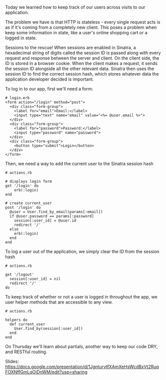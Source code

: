Today we learned how to keep track of our users across visits to our application.

The problem we have is that HTTP is stateless - every single request acts is as if it's coming from a completely new client. This poses a problem when keep some information in state, like a user's online shopping cart or a logged in state.

Sessions to the rescue! When sessions are enabled in Sinatra, a hexadecimal string of digits called the session ID is passed along with every request and response between the server and client. On the client side, the ID is stored in a browser cookie. When the client makes a request, it sends the session ID alongside all the other relevant data. Sinatra then uses the session ID to find the correct session hash, which stores whatever data the application developer decided is important.

To log in to our app, first we'll need a form:

```
# login.erb
<form action="/login" method="post">
  <div class="form-group">
    <label for="email">Email:</label>
    <input type="text" name="email" value="<%= @user.email %>">
  </div>
  <div class="form-group">
    <label for="password">Password:</label>
    <input type="password" name="password">
  </div>
  <div class="form-group">
    <button type="submit">Login</button>
  </div>
</form>
```

Then, we need a way to add the current user to the Sinatra session hash
```
# actions.rb

# displays login form
get '/login' do
    erb(:login)
end

# create current_user
post '/login' do
  @user = User.find_by_email(params[:email])
  if @user.password == params[:password]
    session[:user_id] = @user.id
    redirect '/'
  else
    erb(:login)
  end
end
```

To log a user out of the application, we simply clear the ID from the session hash

```
# actions.rb

get '/logout'
  session[:user_id] = nil
  redirect '/'
do
```

To keep track of whether or not a user is logged in throughout the app, we user helper methods that are accessible to any view.

```
# actions.rb

helpers do
  def current_user
    User.find_by(session[:user_id])
  end
end

```


On Thursday we'll learn about partials, another way to keep our code DRY, and RESTful routing.

Slides: https://docs.google.com/presentation/d/1JgnturvtfXAmXeHsWcdBxVt2RuqFOXNffGmLqOiDnWM/edit?usp=sharing
